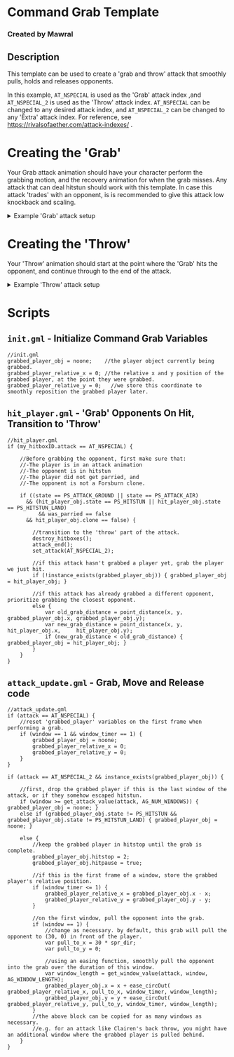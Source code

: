 # Command Grab Template
### Created by Mawral

## Description

This template can be used to create a 'grab and throw' attack that smoothly pulls, holds and releases opponents.

In this example, `AT_NSPECIAL` is used as the 'Grab' attack index ,and `AT_NSPECIAL_2` is used as the 'Throw' attack index. 
`AT_NSPECIAL` can be changed to any desired attack index, and `AT_NSPECIAL_2` can be changed to any 'Extra' attack index. For reference, see https://rivalsofaether.com/attack-indexes/ .

# Creating the 'Grab'
Your Grab attack animation should have your character perform the grabbing motion, and the recovery animation for when the grab misses. Any attack that can deal hitstun should work with this template.
In case this attack 'trades' with an opponent, is is recommended to give this attack low knockback and scaling.
<details>
  <summary>Example 'Grab' attack setup</summary>
 
  ```GML
//attacks/nspecial.gml
//a minimal 'grab' attack example with a single hitbox. 
//You can copy-paste this into your project to quickly test this template.

set_attack_value(AT_NSPECIAL, AG_CATEGORY, 2);
set_attack_value(AT_NSPECIAL, AG_SPRITE, sprite_get("nspecial"));
set_attack_value(AT_NSPECIAL, AG_HURTBOX_SPRITE, sprite_get("nspecial_hurt"));
set_attack_value(AT_NSPECIAL, AG_NUM_WINDOWS, 3);

//startup
set_window_value(AT_NSPECIAL, 1, AG_WINDOW_LENGTH, 8);
set_window_value(AT_NSPECIAL, 1, AG_WINDOW_ANIM_FRAMES, 1);
set_window_value(AT_NSPECIAL, 1, AG_WINDOW_SFX_FRAME, 4);

//active
set_window_value(AT_NSPECIAL, 2, AG_WINDOW_LENGTH, 6);
set_window_value(AT_NSPECIAL, 2, AG_WINDOW_ANIM_FRAMES, 1);
set_window_value(AT_NSPECIAL, 2, AG_WINDOW_ANIM_FRAME_START, 1);

//recovery
set_window_value(AT_NSPECIAL, 3, AG_WINDOW_LENGTH, 10);
set_window_value(AT_NSPECIAL, 3, AG_WINDOW_ANIM_FRAMES, 1);
set_window_value(AT_NSPECIAL, 3, AG_WINDOW_ANIM_FRAME_START, 2);
set_window_value(AT_NSPECIAL, 3, AG_WINDOW_HAS_WHIFFLAG, 1);

set_num_hitboxes(AT_NSPECIAL, 1);

//grab hitbox
set_hitbox_value(AT_NSPECIAL, 1, HG_WINDOW, 2);
set_hitbox_value(AT_NSPECIAL, 1, HG_LIFETIME, get_window_value(AT_NSPECIAL, 2, AG_WINDOW_LENGTH));
set_hitbox_value(AT_NSPECIAL, 1, HG_HITBOX_X, 30);
set_hitbox_value(AT_NSPECIAL, 1, HG_HITBOX_Y, -30);
set_hitbox_value(AT_NSPECIAL, 1, HG_PRIORITY, 3);
set_hitbox_value(AT_NSPECIAL, 1, HG_WIDTH, 60);
set_hitbox_value(AT_NSPECIAL, 1, HG_HEIGHT, 50);
set_hitbox_value(AT_NSPECIAL, 1, HG_DAMAGE, 2);
set_hitbox_value(AT_NSPECIAL, 1, HG_ANGLE, 45);
set_hitbox_value(AT_NSPECIAL, 1, HG_BASE_KNOCKBACK, 4);
set_hitbox_value(AT_NSPECIAL, 1, HG_HITSTUN_MULTIPLIER, 1);
set_hitbox_value(AT_NSPECIAL, 1, HG_BASE_HITPAUSE, 4);
set_hitbox_value(AT_NSPECIAL, 1, HG_HIT_SFX, asset_get("sfx_blow_weak3"));
  ```

</details>

# Creating the 'Throw'
Your 'Throw' animation should start at the point where the 'Grab' hits the opponent, and continue through to the end of the attack. 

<details>
  <summary>Example 'Throw' attack setup</summary>
 
  ```GML
//attacks/nspecial_2.gml
//a minimal 'throw' attack example with a single hitbox. 
//You can copy-paste this into your project to quickly test this template.

set_attack_value(AT_NSPECIAL_2, AG_CATEGORY, 2);
set_attack_value(AT_NSPECIAL_2, AG_SPRITE, sprite_get("nspecial"));
set_attack_value(AT_NSPECIAL_2, AG_HURTBOX_SPRITE, sprite_get("nspecial_hurt"));
set_attack_value(AT_NSPECIAL_2, AG_NUM_WINDOWS, 3);

//startup
set_window_value(AT_NSPECIAL_2, 1, AG_WINDOW_LENGTH, 15);
set_window_value(AT_NSPECIAL_2, 1, AG_WINDOW_ANIM_FRAMES, 1);
set_window_value(AT_NSPECIAL_2, 1, AG_WINDOW_SFX_FRAME, 4);

//active
set_window_value(AT_NSPECIAL_2, 2, AG_WINDOW_LENGTH, 3);
set_window_value(AT_NSPECIAL_2, 2, AG_WINDOW_ANIM_FRAMES, 1);
set_window_value(AT_NSPECIAL_2, 2, AG_WINDOW_ANIM_FRAME_START, 1);

//recovery
set_window_value(AT_NSPECIAL_2, 3, AG_WINDOW_LENGTH, 10);
set_window_value(AT_NSPECIAL_2, 3, AG_WINDOW_ANIM_FRAMES, 1);
set_window_value(AT_NSPECIAL_2, 3, AG_WINDOW_ANIM_FRAME_START, 2);
set_window_value(AT_NSPECIAL_2, 3, AG_WINDOW_HAS_WHIFFLAG, 1);

set_num_hitboxes(AT_NSPECIAL_2, 1);

//throw hitbox
set_hitbox_value(AT_NSPECIAL_2, 1, HG_WINDOW, 2);
set_hitbox_value(AT_NSPECIAL_2, 1, HG_LIFETIME, get_window_value(AT_NSPECIAL_2, 2, AG_WINDOW_LENGTH));
set_hitbox_value(AT_NSPECIAL_2, 1, HG_HITBOX_X, 30);
set_hitbox_value(AT_NSPECIAL_2, 1, HG_HITBOX_Y, -30);
set_hitbox_value(AT_NSPECIAL_2, 1, HG_PRIORITY, 3);
set_hitbox_value(AT_NSPECIAL_2, 1, HG_WIDTH, 60);
set_hitbox_value(AT_NSPECIAL_2, 1, HG_HEIGHT, 50);
set_hitbox_value(AT_NSPECIAL_2, 1, HG_DAMAGE, 8);
set_hitbox_value(AT_NSPECIAL_2, 1, HG_ANGLE, 45);
set_hitbox_value(AT_NSPECIAL_2, 1, HG_BASE_KNOCKBACK, 8);
set_hitbox_value(AT_NSPECIAL_2, 1, HG_KNOCKBACK_SCALING, 0.5);
set_hitbox_value(AT_NSPECIAL_2, 1, HG_BASE_HITPAUSE, 7);
set_hitbox_value(AT_NSPECIAL_2, 1, HG_HITPAUSE_SCALING, 0.3);
set_hitbox_value(AT_NSPECIAL_2, 1, HG_HIT_SFX, asset_get("sfx_blow_medium2"));
  ```

</details>

# Scripts
 
## `init.gml` - Initialize Command Grab Variables
```GML
//init.gml
grabbed_player_obj = noone;    //the player object currently being grabbed.
grabbed_player_relative_x = 0; //the relative x and y position of the grabbed player, at the point they were grabbed.
grabbed_player_relative_y = 0;   //we store this coordinate to smoothly reposition the grabbed player later.
```

## `hit_player.gml` - 'Grab' Opponents On Hit, Transition to 'Throw'
```GML
//hit_player.gml
if (my_hitboxID.attack == AT_NSPECIAL) {
	
	//Before grabbing the opponent, first make sure that:
	//-The player is in an attack animation
	//-The opponent is in hitstun
	//-The player did not get parried, and
	//-The opponent is not a Forsburn clone.

	if ((state == PS_ATTACK_GROUND || state == PS_ATTACK_AIR)
	  && (hit_player_obj.state == PS_HITSTUN || hit_player_obj.state == PS_HITSTUN_LAND)
    	  && was_parried == false
	  && hit_player_obj.clone == false) {
		
		//transition to the 'throw' part of the attack.
		destroy_hitboxes();
		attack_end();
		set_attack(AT_NSPECIAL_2);
		
		//if this attack hasn't grabbed a player yet, grab the player we just hit.
		if (!instance_exists(grabbed_player_obj)) { grabbed_player_obj = hit_player_obj; }
		
		//if this attack has already grabbed a different opponent, prioritize grabbing the closest opponent.
		else {
			var old_grab_distance = point_distance(x, y, grabbed_player_obj.x, grabbed_player_obj.y);
			var new_grab_distance = point_distance(x, y,     hit_player_obj.x,     hit_player_obj.y);
			if (new_grab_distance < old_grab_distance) { grabbed_player_obj = hit_player_obj; }
		}
	}
}
```

## `attack_update.gml` - Grab, Move and Release code
```GML
//attack_update.gml
if (attack == AT_NSPECIAL) {
	//reset 'grabbed_player' variables on the first frame when performing a grab.
    if (window == 1 && window_timer == 1) { 
    	grabbed_player_obj = noone; 
    	grabbed_player_relative_x = 0;
    	grabbed_player_relative_y = 0;
    }
}

if (attack == AT_NSPECIAL_2 && instance_exists(grabbed_player_obj)) {
	
	//first, drop the grabbed player if this is the last window of the attack, or if they somehow escaped hitstun.
	if (window >= get_attack_value(attack, AG_NUM_WINDOWS)) { grabbed_player_obj = noone; }
	else if (grabbed_player_obj.state != PS_HITSTUN && grabbed_player_obj.state != PS_HITSTUN_LAND) { grabbed_player_obj = noone; }

	else {
		//keep the grabbed player in hitstop until the grab is complete.
		grabbed_player_obj.hitstop = 2;
		grabbed_player_obj.hitpause = true;
		
		//if this is the first frame of a window, store the grabbed player's relative position.
		if (window_timer <= 1) {
			grabbed_player_relative_x = grabbed_player_obj.x - x;
			grabbed_player_relative_y = grabbed_player_obj.y - y;
		}
		 
		//on the first window, pull the opponent into the grab.
		if (window == 1) { 
			//change as necessary. by default, this grab will pull the opponent to (30, 0) in front of the player.
			var pull_to_x = 30 * spr_dir;
			var pull_to_y = 0;
			
			//using an easing function, smoothly pull the opponent into the grab over the duration of this window.
			var window_length = get_window_value(attack, window, AG_WINDOW_LENGTH);
			grabbed_player_obj.x = x + ease_circOut( grabbed_player_relative_x, pull_to_x, window_timer, window_length);
			grabbed_player_obj.y = y + ease_circOut( grabbed_player_relative_y, pull_to_y, window_timer, window_length);
		}
		//the above block can be copied for as many windows as necessary.
		//e.g. for an attack like Clairen's back throw, you might have an additional window where the grabbed player is pulled behind.
	}
}
```
